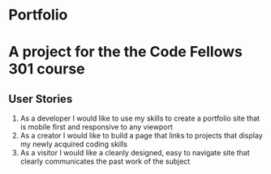 # Portfolio

# A project for the the Code Fellows 301 course


## User Stories
  1. As a developer I would like to use my skills to create a portfolio site that is mobile first and responsive to any viewport
  2. As a creator I would like to build a page that links to projects that display my newly acquired coding skills
  3. As a visitor I would like a cleanly designed, easy to navigate site that clearly communicates the past work of the subject
